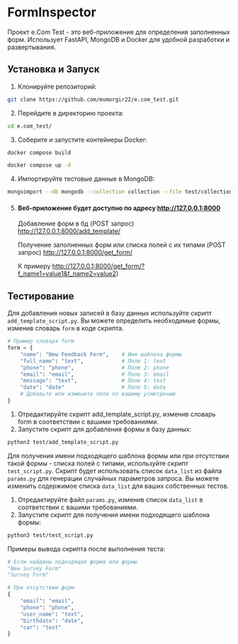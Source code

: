 # FormInspector

Проект e.Сom Test - это веб-приложение для определения заполненных форм. Использует FastAPI, MongoDB и Docker для удобной разработки и развертывания.

## Установка и Запуск

1. Клонируйте репозиторий:

```bash
git clone https://github.com/mumorgir22/e.com_test.git
```
2. Перейдите в директорию проекта:
```bash
cd e.com_test/
```
3. Соберите и запустите контейнеры Docker:
```bash
docker compose build
```
```bash
docker compose up -d
```
4. Импортируйте тестовые данные в MongoDB:
```bash
mongoimport --db mongodb --collection collection --file test/collection.json --jsonArray
```
5. #### Веб-приложение будет доступно по адресу http://127.0.0.1:8000

   Добавление форм в бд (POST запрос) http://127.0.0.1:8000/add_template/
   
   Получение заполненных форм или списка полей с их типами (POST запрос) http://127.0.0.1:8000/get_form/
   
   К примеру http://127.0.0.1:8000/get_form/?f_name1=value1&f_name2=value2)

## Тестирование
Для добавления новых записей в базу данных используйте скрипт `add_template_script.py`. Вы можете определить необходимые формы, изменив словарь `form` в коде скрипта.
```python
# Пример словаря form
form = {
    "name": "New Feedback Form",    # Имя шаблона формы
    "full_name": "text",            # Поле 1: text
    "phone": "phone",               # Поле 2: phone
    "email": "email",               # Поле 3: email
    "message": "text",              # Поле 4: text
    "date": "date"                  # Поле 5: date
    # Добавьте или измените поля по вашему усмотрению
}
```
1. Отредактируйте скрипт add_template_script.py, изменив словарь form в соответствии с вашими требованиями.
2. Запустите скрипт для добавления формы в базу данных:
```bash
python3 test/add_template_script.py
```

Для получения имени подходящего шаблона формы или при отсутствии такой формы - списка полей с типами, используйте скрипт `test_script.py`. Скрипт будет использовать список `data_list` из файла `params.py` для генерации случайных параметров запроса. Вы можете изменить содержимое списка `data_list` для ваших собственных тестов.
1. Отредактируйте файл `params.py`, изменив список `data_list` в соответствии с вашими требованиями.
2. Запустите скрипт для получения имени подходящего шаблона формы:
```bash
python3 test/test_script.py
```
Примеры вывода скрипта после выполнения теста:
```python
# Если найдены подходящая форма или формы
"New Survey Form"
"Survey Form"

# При отсутствии форм
{
    "email": "email",
    "phone": "phone",
    "user_name": "text",
    "birthdate": "date",
    "car": "text"
}
```
